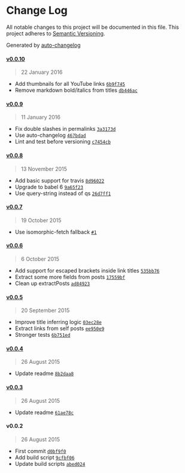 # Change Log
All notable changes to this project will be documented in this file. This project adheres to [Semantic Versioning](http://semver.org/).

Generated by [auto-changelog](https://github.com/CookPete/auto-changelog)


#### [v0.0.10](https://github.com/CookPete/fetch-reddit/compare/v0.0.9...v0.0.10)
> 22 January 2016

* Add thumbnails for all YouTube links [`6b9f745`](https://github.com/CookPete/fetch-reddit/commit/6b9f7454ce053f93607b7b6a68930897b72cc2ac)
* Remove markdown bold/italics from titles [`db446ac`](https://github.com/CookPete/fetch-reddit/commit/db446ac81b7d96a8c30938661037ebbbc6fde82f)


#### [v0.0.9](https://github.com/CookPete/fetch-reddit/compare/v0.0.8...v0.0.9)
> 11 January 2016

* Fix double slashes in permalinks [`3a3173d`](https://github.com/CookPete/fetch-reddit/commit/3a3173dabeaafdd71044a4848e4ef17f2890f1e1)
* Use auto-changelog [`467bdad`](https://github.com/CookPete/fetch-reddit/commit/467bdadd50038ce10e3f16a19cb73ca9a8b2cdd7)
* Lint and test before versioning [`c7454cb`](https://github.com/CookPete/fetch-reddit/commit/c7454cb027967b13be2935e3145609507389318c)


#### [v0.0.8](https://github.com/CookPete/fetch-reddit/compare/v0.0.7...v0.0.8)
> 13 November 2015

* Add basic support for travis [`8d96022`](https://github.com/CookPete/fetch-reddit/commit/8d96022d3c39109b95eeae3f88c9d86a5574e351)
* Upgrade to babel 6 [`9a65f23`](https://github.com/CookPete/fetch-reddit/commit/9a65f239fc9de66469a1015c5b6dbec1be9becb8)
* Use query-string instead of qs [`26d7ff1`](https://github.com/CookPete/fetch-reddit/commit/26d7ff19e97f9463b7091f0e38d6bb7ebd591738)


#### [v0.0.7](https://github.com/CookPete/fetch-reddit/compare/v0.0.6...v0.0.7)
> 19 October 2015

* Use isomorphic-fetch fallback [`#1`](https://github.com/CookPete/fetch-reddit/issues/1)


#### [v0.0.6](https://github.com/CookPete/fetch-reddit/compare/v0.0.5...v0.0.6)
> 6 October 2015

* Add support for escaped brackets inside link titles [`535bb76`](https://github.com/CookPete/fetch-reddit/commit/535bb768cd22eec3a6f59925b22d3c3276fe42c0)
* Extract some more fields from posts [`17559bf`](https://github.com/CookPete/fetch-reddit/commit/17559bf1ab03a17fa4c3ad657877a5e2f568d794)
* Clean up extractPosts [`ad84923`](https://github.com/CookPete/fetch-reddit/commit/ad849235366bf92632602a68c1c8128d81c679ea)


#### [v0.0.5](https://github.com/CookPete/fetch-reddit/compare/v0.0.4...v0.0.5)
> 20 September 2015

* Improve title inferring logic [`03ec28e`](https://github.com/CookPete/fetch-reddit/commit/03ec28e735c1523c9e4cb0f9ce7fc75dc2c4d39d)
* Extract links from self posts [`ee950e9`](https://github.com/CookPete/fetch-reddit/commit/ee950e920286a030dfb0b3bd803700f64be5a950)
* Stronger tests [`6b751ed`](https://github.com/CookPete/fetch-reddit/commit/6b751ed5ba7c7392e1a700250df1946290428f3a)


#### [v0.0.4](https://github.com/CookPete/fetch-reddit/compare/v0.0.3...v0.0.4)
> 26 August 2015

* Update readme [`8b2daa8`](https://github.com/CookPete/fetch-reddit/commit/8b2daa88e0f3d4e5639946f684018d3684b415b5)


#### [v0.0.3](https://github.com/CookPete/fetch-reddit/compare/v0.0.2...v0.0.3)
> 26 August 2015

* Update readme [`61ae78c`](https://github.com/CookPete/fetch-reddit/commit/61ae78c6ed1716b547a6ca87eb628dae7c590219)


#### v0.0.2
> 26 August 2015

* First commit [`d0bf9f0`](https://github.com/CookPete/fetch-reddit/commit/d0bf9f019ceb87f7fb7b21f7dfca7df1550587e0)
* Add build script [`9cfbf06`](https://github.com/CookPete/fetch-reddit/commit/9cfbf06b0cf13eb927d65b12951846679d07996e)
* Update build scripts [`abed024`](https://github.com/CookPete/fetch-reddit/commit/abed0241b8659028113e5ffe112b1f0fea4fd11c)
